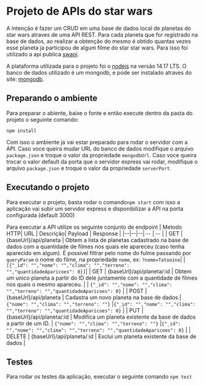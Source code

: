 # Projeto de APIs do star wars

A intenção é fazer um CRUD em uma base de dados local de planetas do star wars atraves de uma API REST. Para cada planeta que for registrado na base de dados, ao realizar a obtenção do mesmo é obtido quantas vezes esse planeta ja participou de algum filme do star star wars. Para isso foi utilizado a api publica  [swapi](https://swapi.dev/).

A plataforma utilizada para o projeto foi o  [nodejs](https://nodejs.org/en/) na versão 14.17 LTS.
O banco de dados utilizado é um mongodb, e pode ser instalado atraves do site: [mongodb](https://www.mongodb.com/try/download/community).

## Preparando o ambiente
Para preparar o abiente, baixe o fonte e então execute dentro da pasta do projeto o seguinte comando:

    npm install
Com isso o ambiente ja vai estar preparado para rodar o servidor com a API.
Caso voce queira mudar URL do banco de dados modifique o arquivo `package.json` e troque o valor da propriedade `mongodbUrl`.
Caso voce queira trocar o valor default da porta que o servidor express vai rodar, modifique o arquivo `package.json` e troque o valor da propriedade `serverPort`.

## Executando o projeto
Para executar o projeto, basta rodar o comando`npm start` com isso a aplicação vai subir um servidor express e disponibilizar a API na porta configurada (default 3000)

Para executar a API utilize os seguinte conjunto de endpoint
| Metodo HTTP| URL | Descrição| Payload | Response |
|--|--|--| -- | -- |
| GET | {baseUrl}/api/planeta | Obtem a lista de planetas cadastrado na base de dados com a quantidade de filmes nos quais ele apareceu (caso tenha aparecido em algum). É possivel filtrar  pelo nome do fulme passando por `queryParam` o nome do filme, na propriedade `nome`, ex: `?nome=Tatooine`| | `[{"_id": "","nome": "","clima": "","terreno": "","quantidadeAparicoes": 0}]`|
| GET | {baseUrl}/api/planeta/:id | Obtem um unico planeta a partir do ID dele juntamente com a quantidade de filmes nos quais o mesmo apareceu. | | `{"_id": "","nome": "","clima": "","terreno": "","quantidadeAparicoes": 0}` |
| POST | {baseUrl}/api/planeta | Cadastra um novo planeta na base de dados.| `{"nome": "","clima": "","terreno": ""}` |`{"_id": "","nome": "","clima": "","terreno": "","quantidadeAparicoes": 0}` |
| PUT | {baseUrl}/api/planeta/:id | Modifica um planeta existente da base de dados a partir de um ID. | `{"nome": "","clima": "","terreno": ""}` |`{"_id": "","nome": "","clima": "","terreno": "","quantidadeAparicoes": 0}` |
| DELETE | {baseUrl}/api/planeta/:id | Exclui um planeta existente da base de dados |

## Testes
Para rodar os testes da aplicação, executar o seguinte comando `npm test`